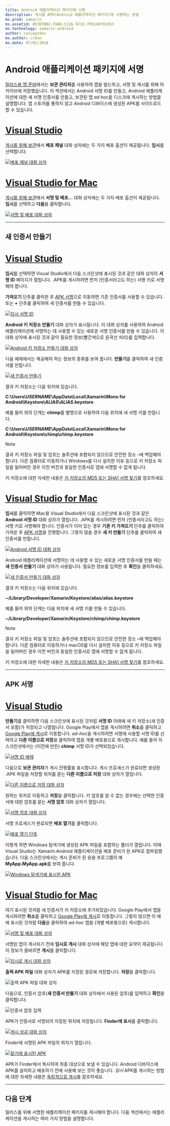 ```yaml
---
title: Android 애플리케이션 패키지에 서명
description: 게시할 APK(Android 애플리케이션 패키지)에 서명하는 방법
ms.prod: xamarin
ms.assetid: 8E3EFBB2-F8AD-C126-5F32-7FD140791E53
ms.technology: xamarin-android
author: conceptdev
ms.author: crdun
ms.date: 07/02/2018
---
```


# <a name="signing-the-android-application-package"></a>Android 애플리케이션 패키지에 서명

[릴리스용 앱 준비](~/android/deploy-test/release-prep/index.md)에서는 **보관 관리자**를 사용하여 앱을 빌드하고, 서명 및 게시를 위해 아카이브에 저장했습니다. 이 섹션에서는 Android 서명 ID를 만들고, Android 애플리케이션에 대한 새 서명 인증서를 만들고, 보관된 앱 *ad hoc*을 디스크에 게시하는 방법을 설명합니다. 앱 스토어를 통하지 않고 Android 디바이스에 생성된 APK를 사이드로드할 수 있습니다.

# <a name="visual-studiotabwindows"></a>[Visual Studio](#tab/windows)

[게시를 위해 보관](~/android/deploy-test/release-prep/index.md#archive)에서 **배포 채널** 대화 상자에는 두 가지 배포 옵션이 제공됩니다. **임시**를 선택합니다.

[![배포 채널 대화 상자](images/vs/01-distribution-channel-sml.png)](images/vs/01-distribution-channel.png#lightbox)

# <a name="visual-studio-for-mactabmacos"></a>[Visual Studio for Mac](#tab/macos)

[게시를 위해 보관](~/android/deploy-test/release-prep/index.md#archive)에서 **서명 및 배포...** 대화 상자에는 두 가지 배포 옵션이 제공됩니다. **임시**를 선택하고 **다음**을 클릭합니다.

[![서명 및 배포 대화 상자](images/xs/01-select-ad-hoc-sml.png)](images/xs/01-select-ad-hoc.png#lightbox)

-----

<a name="newcertvs" />
<a name="newcert" />
<a name="newcertxs" />

## <a name="create-a-new-certificate"></a>새 인증서 만들기

# <a name="visual-studiotabwindows"></a>[Visual Studio](#tab/windows)

**임시**를 선택하면 Visual Studio에서 다음 스크린샷에 표시된 것과 같은 대화 상자의 **서명 ID** 페이지가 열립니다. .APK를 게시하려면 먼저 (인증서라고도 하는) 서명 키로 서명해야 합니다.

**가져오기** 단추를 클릭한 후 [APK 서명](#sign-the-apk)으로 이동하면 기존 인증서를 사용할 수 있습니다. 또는 **+** 단추를 클릭하여 새 인증서를 만들 수 있습니다.

[![임시 서명 ID](images/vs/02-ad-hoc-signing-identity-vs-sml.png)](images/vs/02-ad-hoc-signing-identity-vs.png#lightbox)

**Android 키 저장소 만들기** 대화 상자가 표시됩니다. 이 대화 상자를 사용하여 Android 애플리케이션에 서명하는 데 사용할 수 있는 새로운 서명 인증서를 만들 수 있습니다. 이 대화 상자에 표시된 것과 같이 필요한 정보(빨간색으로 윤곽선 처리)를 입력합니다.

[![Android 키 저장소 만들기 대화 상자](images/vs/03-create-android-key-store-vs-sml.png)](images/vs/03-create-android-key-store-vs.png#lightbox)

다음 예제에서는 제공해야 하는 정보의 종류를 보여 줍니다. **만들기**를 클릭하여 새 인증서를 만듭니다.

[![새 인증서 만들기](images/vs/04-key-store-example-vs-sml.png)](images/vs/04-key-store-example-vs.png#lightbox)

결과 키 저장소는 다음 위치에 있습니다.

**C:\\Users\\*USERNAME*\\AppData\\Local\\Xamarin\\Mono for Android\\Keystore\\*ALIAS*\\*ALIAS*.keystore**

예를 들어 위의 단계는 **chimp**를 별명으로 사용하여 다음 위치에 새 서명 키를 만듭니다.

**C:\\Users\\*USERNAME*\\AppData\\Local\\Xamarin\\Mono for Android\\Keystore\\chimp\\chimp.keystore**

> [!NOTE]
> 결과 키 저장소 파일 및 암호는 솔루션에 포함되지 않으므로 안전한 장소 &ndash;에 백업해야 합니다. 다른 컴퓨터로 이동하거나 Windows를 다시 설치한 이유 등으로 키 저장소 파일을 잃어버린 경우 이전 버전과 동일한 인증서로 앱에 서명할 수 없게 됩니다.

키 저장소에 대한 자세한 내용은 [키 저장소의 MD5 또는 SHA1 서명 찾기](~/android/deploy-test/signing/keystore-signature.md)를 참조하세요.

# <a name="visual-studio-for-mactabmacos"></a>[Visual Studio for Mac](#tab/macos)

**임시**를 클릭하면 Mac용 Visual Studio에서 다음 스크린샷에 표시된 것과 같은 **Android 서명 ID** 대화 상자가 열립니다. .APK를 게시하려면 먼저 (인증서라고도 하는) 서명 키로 서명해야 합니다. 인증서가 이미 있는 경우 **기존 키 가져오기** 단추를 클릭하여 가져온 후 [APK 서명](#sign-the-apk)을 진행합니다. 그렇지 않을 경우 **새 키 만들기** 단추를 클릭하여 새 인증서를 만듭니다.

[![Android 서명 ID 대화 상자](images/xs/02-android-signing-identity-sml.png)](images/xs/02-android-signing-identity.png#lightbox)

Android 애플리케이션에 서명하는 데 사용할 수 있는 새로운 서명 인증서를 만들 때는 **새 인증서 만들기** 대화 상자가 사용됩니다. 필요한 정보를 입력한 후 **확인**을 클릭하세요.

[![새 인증서 만들기 대화 상자](images/xs/03-create-new-certificate-sml.png)](images/xs/03-create-new-certificate.png#lightbox)

결과 키 저장소는 다음 위치에 있습니다.

**~/Library/Developer/Xamarin/Keystore/alias/alias.keystore**

예를 들어 위의 단계는 다음 위치에 새 서명 키를 만들 수 있습니다.

**~/Library/Developer/Xamarin/Keystore/chimp/chimp.keystore**


> [!NOTE]
> 결과 키 저장소 파일 및 암호는 솔루션에 포함되지 않으므로 안전한 장소 &ndash;에 백업해야 합니다. 다른 컴퓨터로 이동하거나 macOS를 다시 설치한 이유 등으로 키 저장소 파일을 잃어버린 경우 이전 버전과 동일한 인증서로 앱에 서명할 수 없게 됩니다.

키 저장소에 대한 자세한 내용은 [키 저장소의 MD5 또는 SHA1 서명 찾기](~/android/deploy-test/signing/keystore-signature.md)를 참조하세요.

-----

## <a name="sign-the-apk"></a>APK 서명

# <a name="visual-studiotabwindows"></a>[Visual Studio](#tab/windows)

**만들기**를 클릭하면 다음 스크린샷에 표시된 것처럼 **서명 ID** 아래에 새 키 저장소(새 인증서 포함)가 저장되고 나열됩니다. Google Play에서 앱을 게시하려면 **취소**를 클릭하고 [Google Play에 게시](~/android/deploy-test/publishing/publishing-to-google-play/index.md)로 이동합니다.
*ad-hoc*을 게시하려면 서명에 사용할 서명 ID를 선택하고 **다른 이름으로 저장**을 클릭하여 앱을 개별 배포용으로 게시합니다. 예를 들어 이 스크린샷에서는 (이전에 만든) **chimp** 서명 ID가 선택되었습니다.

[![서명 ID 예제](images/vs/05-save-as-vs-sml.png)](images/vs/05-save-as-vs.png#lightbox)

다음으로 **보관 관리자**가 게시 진행률을 표시합니다. 게시 프로세스가 완료되면 생성된 .APK 파일을 저장할 위치를 묻는 **다른 이름으로 저장** 대화 상자가 열립니다.

[![다른 이름으로 저장 대화 상자](images/vs/06-save-as-dialog-vs-sml.png)](images/vs/06-save-as-dialog-vs.png#lightbox)

원하는 위치로 이동하고 **저장**을 클릭합니다. 키 암호를 알 수 없는 경우에는 선택한 인증서에 대한 암호를 묻는 **서명 암호** 대화 상자가 열립니다.

[![서명 암호 대화 상자](images/vs/07-signing-password-vs-sml.png)](images/vs/07-signing-password-vs.png#lightbox)

서명 프로세스가 완료되면 **배포 열기**를 클릭합니다.

[![배포 열기 단추](images/vs/08-open-distribution-sml.png)](images/vs/08-open-distribution.png#lightbox)

이렇게 하면 Windows 탐색기에 생성된 APK 파일을 포함하는 폴더가 열립니다. 이때 Visual Studio는 Xamarin.Android 애플리케이션을 배포 준비가 된 APK로 컴파일했습니다.
다음 스크린샷에서는 게시 준비가 된 응용 프로그램의 예 **MyApp.MyApp.apk**를 보여 줍니다.

[![Windows 탐색기에 표시된 APK](images/vs/09-generated-app-vs-sml.png)](images/vs/09-generated-app-vs.png#lightbox)

# <a name="visual-studio-for-mactabmacos"></a>[Visual Studio for Mac](#tab/macos)


여기 표시된 것처럼 새 인증서가 키 저장소에 추가되었습니다. Google Play에서 앱을 게시하려면 **취소**를 클릭하고 [Google Play에 게시](~/android/deploy-test/publishing/publishing-to-google-play/index.md)로 이동합니다.
그렇지 않으면 이 예에 표시된 것처럼 **다음**을 클릭하여 *ad-hoc* 앱을 (개별 배포용으로) 게시합니다.

[![서명 및 배포 대화 상자](images/xs/04-select-identity-sml.png)](images/xs/04-select-identity.png#lightbox)

서명된 앱이 게시되기 전에 **임시로 게시** 대화 상자에 해당 앱에 대한 요약이 제공됩니다. 이 정보가 올바르면 **게시**를 클릭합니다.

[![임시로 게시 대화 상자](images/xs/05-publish-ad-hoc-sml.png)](images/xs/05-publish-ad-hoc.png#lightbox)

**출력 APK 파일** 대화 상자가 APK를 지정된 경로에 저장합니다. **저장**을 클릭합니다.

![출력 APK 파일 대화 상자](images/xs/06-output-apk-file.png)

다음으로, 인증서 암호(**새 인증서 만들기** 대화 상자에서 사용된 암호)를 입력하고 **확인**을 클릭합니다.

![인증서 암호 입력](images/xs/07-signing-certificate.png)

APK가 인증서로 서명되어 지정된 위치에 저장됩니다. **Finder에 표시**를 클릭합니다.

[![게시 성공 대화 상자](images/xs/08-app-is-ready-sml.png)](images/xs/08-app-is-ready.png#lightbox)

Finder에 서명된 APK 파일의 위치가 열립니다.

[![찾기에 표시된 APK](images/xs/09-show-in-finder-sml.png)](images/xs/09-show-in-finder.png#lightbox)

APK가 Finder에서 복사하여 최종 대상으로 보낼 수 있습니다. Android 디바이스에 APK를 설치하고 배포하기 전에 사용해 보는 것이 좋습니다. *임시* APK를 게시하는 방법에 대한 자세한 내용은 [독립적으로 게시](~/android/deploy-test/publishing/publishing-independently.md)를 참조하세요.

-----



## <a name="next-steps"></a>다음 단계

릴리스를 위해 서명한 애플리케이션 패키지를 게시해야 합니다. 다음 섹션에서는 애플리케이션을 게시하는 여러 가지 방법을 설명합니다.
